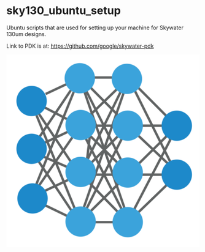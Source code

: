 # sky130_ubuntu_setup

Ubuntu scripts that are used for setting up your machine for Skywater 130um designs.

Link to PDK is at: https://github.com/google/skywater-pdk

![image info](./logo.svg)



